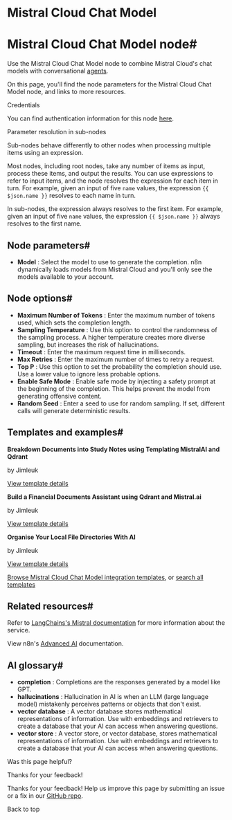 # Mistral Cloud Chat Model

[ ](https://github.com/n8n-io/n8n-docs/edit/main/docs/integrations/builtin/cluster-nodes/sub-nodes/n8n-nodes-langchain.lmchatmistralcloud.md "Edit this page")

# Mistral Cloud Chat Model node#

Use the Mistral Cloud Chat Model node to combine Mistral Cloud's chat models with conversational [agents](../../../../../glossary/#ai-agent).

On this page, you'll find the node parameters for the Mistral Cloud Chat Model node, and links to more resources.

Credentials

You can find authentication information for this node [here](../../../credentials/mistral/).

Parameter resolution in sub-nodes

Sub-nodes behave differently to other nodes when processing multiple items using an expression.

Most nodes, including root nodes, take any number of items as input, process these items, and output the results. You can use expressions to refer to input items, and the node resolves the expression for each item in turn. For example, given an input of five `name` values, the expression `{{ $json.name }}` resolves to each name in turn.

In sub-nodes, the expression always resolves to the first item. For example, given an input of five `name` values, the expression `{{ $json.name }}` always resolves to the first name.

## Node parameters#

  * **Model** : Select the model to use to generate the completion. n8n dynamically loads models from Mistral Cloud and you'll only see the models available to your account.



## Node options#

  * **Maximum Number of Tokens** : Enter the maximum number of tokens used, which sets the completion length.
  * **Sampling Temperature** : Use this option to control the randomness of the sampling process. A higher temperature creates more diverse sampling, but increases the risk of hallucinations.
  * **Timeout** : Enter the maximum request time in milliseconds.
  * **Max Retries** : Enter the maximum number of times to retry a request.
  * **Top P** : Use this option to set the probability the completion should use. Use a lower value to ignore less probable options. 
  * **Enable Safe Mode** : Enable safe mode by injecting a safety prompt at the beginning of the completion. This helps prevent the model from generating offensive content.
  * **Random Seed** : Enter a seed to use for random sampling. If set, different calls will generate deterministic results.



## Templates and examples#

**Breakdown Documents into Study Notes using Templating MistralAI and Qdrant**

by Jimleuk

[View template details](https://n8n.io/workflows/2339-breakdown-documents-into-study-notes-using-templating-mistralai-and-qdrant/)

**Build a Financial Documents Assistant using Qdrant and Mistral.ai**

by Jimleuk

[View template details](https://n8n.io/workflows/2335-build-a-financial-documents-assistant-using-qdrant-and-mistralai/)

**Organise Your Local File Directories With AI**

by Jimleuk

[View template details](https://n8n.io/workflows/2334-organise-your-local-file-directories-with-ai/)

[Browse Mistral Cloud Chat Model integration templates](https://n8n.io/integrations/mistral-cloud-chat-model/), or [search all templates](https://n8n.io/workflows/)

## Related resources#

Refer to [LangChains's Mistral documentation](https://js.langchain.com/docs/integrations/chat/mistral) for more information about the service.

View n8n's [Advanced AI](../../../../../advanced-ai/) documentation.

## AI glossary#

  * **completion** : Completions are the responses generated by a model like GPT.
  * **hallucinations** : Hallucination in AI is when an LLM (large language model) mistakenly perceives patterns or objects that don't exist.
  * **vector database** : A vector database stores mathematical representations of information. Use with embeddings and retrievers to create a database that your AI can access when answering questions.
  * **vector store** : A vector store, or vector database, stores mathematical representations of information. Use with embeddings and retrievers to create a database that your AI can access when answering questions.

Was this page helpful? 

Thanks for your feedback! 

Thanks for your feedback! Help us improve this page by submitting an issue or a fix in our [GitHub repo](https://github.com/n8n-io/n8n-docs). 

Back to top 
